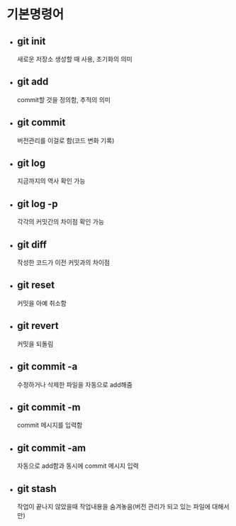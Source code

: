 # 기본명령어

- ## git init
    새로운 저장소 생성할 때 사용, 초기화의 의미

- ## git add
    commit할 것을 정의함, 추적의 의미

- ## git commit
    버전관리를 이걸로 함(코드 변화 기록)

- ## git log
    지금까지의 역사 확인 가능

- ## git log -p
    각각의 커밋간의 차이점 확인 가능

- ## git diff
    작성한 코드가 이전 커밋과의 차이점

- ## git reset
    커밋을 아예 취소함

- ## git revert
    커밋을 되돌림
 
- ## git commit -a
    수정하거나 삭제한 파일을 자동으로 add해줌

- ## git commit -m
    commit 메시지를 입력함

- ## git commit -am
    자동으로 add함과 동시에 commit 메시지 입력

- ## git stash
    작업이 끝나지 않았을때 작업내용을 숨겨놓음(버전 관리가 되고 있는 파일에 대해서만)